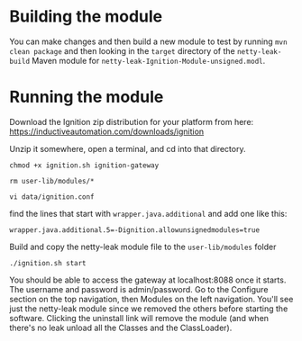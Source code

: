 # Building the module
You can make changes and then build a new module to test by running `mvn clean package` and then looking in the `target` directory of the `netty-leak-build` Maven module for `netty-leak-Ignition-Module-unsigned.modl`.

# Running the module

Download the Ignition zip distribution for your platform from here: https://inductiveautomation.com/downloads/ignition

Unzip it somewhere, open a terminal, and cd into that directory.

`chmod +x ignition.sh ignition-gateway`


`rm user-lib/modules/*`


`vi data/ignition.conf`

find the lines that start with `wrapper.java.additional` and add one like this:


`wrapper.java.additional.5=-Dignition.allowunsignedmodules=true`


Build and copy the netty-leak module file to the `user-lib/modules` folder

`./ignition.sh start`


You should be able to access the gateway at localhost:8088 once it starts. The username and password is admin/password. Go to the Configure section on the top navigation, then Modules on the left navigation. You'll see just the netty-leak module since we removed the others before starting the software. Clicking the uninstall link will remove the module (and when there's no leak unload all the Classes and the ClassLoader).

